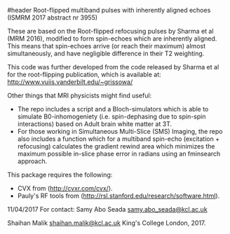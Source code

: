 #header
Root-flipped multiband pulses with inherently aligned echoes (ISMRM 2017 abstract nr 3955)

These are based on the Root-flipped refocusing pulses by Sharma et al (MRM 2016), modified to form spin-echoes which are inherently aligned.
This means that spin-echoes arrive (or reach their maximum) almost simultaneously, and have negligible difference in their T2 weighting.

This code was further developed from the code released by Sharma et al for the root-flipping publication, which is available at:
http://www.vuiis.vanderbilt.edu/~grissowa/

Other things that MRI physicists might find useful:
* The repo includes a script and a Bloch-simulators which is able to simulate B0-inhomogeniety (i.e. spin-dephasing due to spin-spin interactions) 
based on Adult brain white matter at 3T.
* For those working in Simultaneous Multi-Slice (SMS) Imaging, the repo also includes a function which for a multiband spin-echo (excitation + refocusing) calculates the gradient rewind area which minimizes the maximum possible in-slice phase error in radians using an fminsearch approach.


This package requires the following:
*  CVX from (http://cvxr.com/cvx/).
*  Pauly's RF tools from (http://rsl.stanford.edu/research/software.html).

11/04/2017
For contact:
Samy Abo Seada
samy.abo_seada@kcl.ac.uk

Shaihan Malik
shaihan.malik@kcl.ac.uk
King's College London, 2017.
